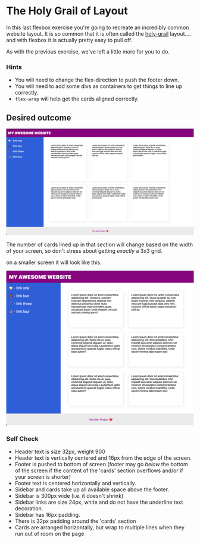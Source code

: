# The Holy Grail of Layout

In this last flexbox exercise you're going to recreate an incredibly common website layout. It is so common that it is often called the [holy-grail](https://www.google.com/search?q=holy+grail+layout&tbm=isch&sclient=img) layout.... and with flexbox it is actually pretty easy to pull off.

As with the previous exercise, we've left a little more for you to do.

### Hints
- You will need to change the flex-direction to push the footer down.
- You will need to add some divs as containers to get things to line up correctly. 
- `flex-wrap` will help get the cards aligned correctly.

## Desired outcome

![desired outcome](./desired-outcome.png)

The number of cards lined up in that section will change based on the width of your screen, so don't stress about getting _exactly_ a 3x3 grid.

on a smaller screen it will look like this:

![smaller](./desired-outcome-smaller.png)

### Self Check
- Header text is size 32px, weight 900
- Header text is vertically centered and 16px from the edge of the screen.
- Footer is pushed to bottom of screen (footer may go _below_ the bottom of the screen if the content of the 'cards' section overflows and/or if your screen is shorter)
- Footer text is centered horizontally and vertically.
- Sidebar and cards take up all available space above the footer.
- Sidebar is 300px wide (i.e. it doesn't shrink)
- Sidebar links are size 24px, white and do not have the underline text decoration.
- Sidebar has 16px padding.
- There is 32px padding around the 'cards' section
- Cards are arranged horizontally, but wrap to multiple lines when they run out of room on the page
